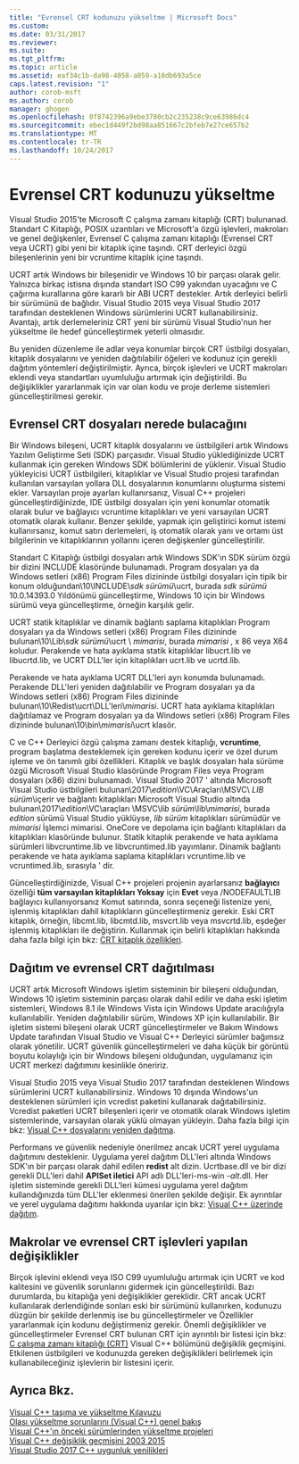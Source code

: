 ```yaml
---
title: "Evrensel CRT kodunuzu yükseltme | Microsoft Docs"
ms.custom: 
ms.date: 03/31/2017
ms.reviewer: 
ms.suite: 
ms.tgt_pltfrm: 
ms.topic: article
ms.assetid: eaf34c1b-da98-4058-a059-a10db693a5ce
caps.latest.revision: "1"
author: corob-msft
ms.author: corob
manager: ghogen
ms.openlocfilehash: 0f8742396a9ebe3780cb2c235238c9ce63986dc4
ms.sourcegitcommit: ebec1d449f2bd98aa851667c2bfeb7e27ce657b2
ms.translationtype: MT
ms.contentlocale: tr-TR
ms.lasthandoff: 10/24/2017
---
```

# <a name="upgrade-your-code-to-the-universal-crt"></a>Evrensel CRT kodunuzu yükseltme

Visual Studio 2015'te Microsoft C çalışma zamanı kitaplığı (CRT) bulunanad. Standart C Kitaplığı, POSIX uzantıları ve Microsoft'a özgü işlevleri, makroları ve genel değişkenler, Evrensel C çalışma zamanı kitaplığı (Evrensel CRT veya UCRT) gibi yeni bir kitaplık içine taşındı. CRT derleyici özgü bileşenlerinin yeni bir vcruntime kitaplık içine taşındı.  
  
UCRT artık Windows bir bileşenidir ve Windows 10 bir parçası olarak gelir. Yalnızca birkaç istisna dışında standart ISO C99 yakından uyacağını ve C çağırma kurallarına göre kararlı bir ABI UCRT destekler. Artık derleyici belirli bir sürümünü de bağlıdır. Visual Studio 2015 veya Visual Studio 2017 tarafından desteklenen Windows sürümlerini UCRT kullanabilirsiniz. Avantajı, artık derlemeleriniz CRT yeni bir sürümü Visual Studio'nun her yükseltme ile hedef güncelleştirmek yeterli olmasıdır.  
  
Bu yeniden düzenleme ile adlar veya konumlar birçok CRT üstbilgi dosyaları, kitaplık dosyalarını ve yeniden dağıtılabilir öğeleri ve kodunuz için gerekli dağıtım yöntemleri değiştirilmiştir. Ayrıca, birçok işlevleri ve UCRT makroları eklendi veya standartları uyumluluğu artırmak için değiştirildi. Bu değişiklikler yararlanmak için var olan kodu ve proje derleme sistemleri güncelleştirilmesi gerekir.  
  
## <a name="where-to-find-the-universal-crt-files"></a>Evrensel CRT dosyaları nerede bulacağını

Bir Windows bileşeni, UCRT kitaplık dosyalarını ve üstbilgileri artık Windows Yazılım Geliştirme Seti (SDK) parçasıdır. Visual Studio yüklediğinizde UCRT kullanmak için gereken Windows SDK bölümlerini de yüklenir. Visual Studio yükleyicisi UCRT üstbilgileri, kitaplıklar ve Visual Studio projesi tarafından kullanılan varsayılan yollara DLL dosyalarının konumlarını oluşturma sistemi ekler. Varsayılan proje ayarları kullanırsanız, Visual C++ projeleri güncelleştirdiğinizde, IDE üstbilgi dosyaları için yeni konumlar otomatik olarak bulur ve bağlayıcı vcruntime kitaplıkları ve yeni varsayılan UCRT otomatik olarak kullanır. Benzer şekilde, yapmak için geliştirici komut istemi kullanırsanız, komut satırı derlemeleri, iş otomatik olarak yanı ve ortamı üst bilgilerinin ve kitaplıklarının yollarını içeren değişkenler güncelleştirilir.  
  
Standart C Kitaplığı üstbilgi dosyaları artık Windows SDK'ın SDK sürüm özgü bir dizini INCLUDE klasöründe bulunamadı. Program dosyaları ya da Windows setleri (x86) Program Files dizininde üstbilgi dosyaları için tipik bir konum olduğundan\\10\\INCLUDE\\_sdk sürümü_\\ucrt, burada _sdk sürümü_ 10.0.14393.0 Yıldönümü güncelleştirme, Windows 10 için bir Windows sürümü veya güncelleştirme, örneğin karşılık gelir.   
  
UCRT statik kitaplıklar ve dinamik bağlantı saplama kitaplıkları Program dosyaları ya da Windows setleri (x86) Program Files dizininde bulunan\\10\\Lib\\_sdk sürümü_\\ucrt \\ _mimarisi_, burada _mimarisi_ , x 86 veya X64 koludur. Perakende ve hata ayıklama statik kitaplıklar libucrt.lib ve libucrtd.lib, ve UCRT DLL'ler için kitaplıkları ucrt.lib ve ucrtd.lib.  
  
Perakende ve hata ayıklama UCRT DLL'leri ayrı konumda bulunamadı. Perakende DLL'leri yeniden dağıtılabilir ve Program dosyaları ya da Windows setleri (x86) Program Files dizininde bulunan\\10\\Redist\\ucrt\\DLL'leri\\_mimarisi_\. UCRT hata ayıklama kitaplıkları dağıtılamaz ve Program dosyaları ya da Windows setleri (x86) Program Files dizininde bulunan\\10\\bin\\_mimarisi_\\ucrt klasör.   

C ve C++ Derleyici özgü çalışma zamanı destek kitaplığı, **vcruntime**, program başlatma desteklemek için gereken kodunu içerir ve özel durum işleme ve ön tanımlı gibi özellikleri. Kitaplık ve başlık dosyaları hala sürüme özgü Microsoft Visual Studio klasöründe Program Files veya Program dosyaları (x86) dizini bulunamadı. Visual Studio 2017 ' altında Microsoft Visual Studio üstbilgileri bulunan\\2017\\_edition_\\VC\\Araçları\\MSVC\\  _LIB sürüm_\\içerir ve bağlantı kitaplıkları Microsoft Visual Studio altında bulunan\\2017\\_edition_\\VC\\araçları \\MSVC\\_lib sürüm_\\lib\\_mimarisi_, burada _edition_ sürümü Visual Studio yüklüyse, _lib sürüm_ kitaplıkları sürümüdür ve _mimarisi_ İşlemci mimarisi. OneCore ve depolama için bağlantı kitaplıkları da kitaplıkları klasöründe bulunur. Statik kitaplık perakende ve hata ayıklama sürümleri libvcruntime.lib ve libvcruntimed.lib yayımlanır. Dinamik bağlantı perakende ve hata ayıklama saplama kitaplıkları vcruntime.lib ve vcruntimed.lib, sırasıyla ' dir.  
  
Güncelleştirdiğinizde, Visual C++ projeleri projenin ayarlarsanız **bağlayıcı** özelliği **tüm varsayılan kitaplıkları Yoksay** için **Evet** veya /NODEFAULTLIB bağlayıcı kullanıyorsanız Komut satırında, sonra seçeneği listenize yeni, işlenmiş kitaplıkları dahil kitaplıkların güncelleştirmeniz gerekir. Eski CRT kitaplık, örneğin, libcmt.lib, libcmtd.lib, msvcrt.lib veya msvcrtd.lib, eşdeğer işlenmiş kitaplıkları ile değiştirin. Kullanmak için belirli kitaplıkları hakkında daha fazla bilgi için bkz: [CRT kitaplık özellikleri](../c-runtime-library/crt-library-features.md).  
  
## <a name="deployment-and-redistribution-of-the-universal-crt"></a>Dağıtım ve evrensel CRT dağıtılması
  
UCRT artık Microsoft Windows işletim sisteminin bir bileşeni olduğundan, Windows 10 işletim sisteminin parçası olarak dahil edilir ve daha eski işletim sistemleri, Windows 8.1 ile Windows Vista için Windows Update aracılığıyla kullanılabilir. Yeniden dağıtılabilir sürüm, Windows XP için kullanılabilir. Bir işletim sistemi bileşeni olarak UCRT güncelleştirmeler ve Bakım Windows Update tarafından Visual Studio ve Visual C++ Derleyici sürümler bağımsız olarak yönetilir. UCRT güvenlik güncelleştirmeleri ve daha küçük bir görüntü boyutu kolaylığı için bir Windows bileşeni olduğundan, uygulamanız için UCRT merkezi dağıtımını kesinlikle öneririz.  
  
Visual Studio 2015 veya Visual Studio 2017 tarafından desteklenen Windows sürümlerini UCRT kullanabilirsiniz. Windows 10 dışında Windows'un desteklenen sürümleri için vcredist paketini kullanarak dağıtabilirsiniz. Vcredist paketleri UCRT bileşenleri içerir ve otomatik olarak Windows işletim sistemlerinde, varsayılan olarak yüklü olmayan yükleyin. Daha fazla bilgi için bkz: [Visual C++ dosyalarını yeniden dağıtma](../ide/redistributing-visual-cpp-files.md).  
  
Performans ve güvenlik nedeniyle önerilmez ancak UCRT yerel uygulama dağıtımını desteklenir. Uygulama yerel dağıtım DLL'leri altında Windows SDK'ın bir parçası olarak dahil edilen **redist** alt dizin. Ucrtbase.dll ve bir dizi gerekli DLL'leri dahil **APISet iletici** API adlı DLL'leri-ms-win -_alt_.dll. Her işletim sisteminde gerekli DLL'leri kümesi uygulama yerel dağıtım kullandığınızda tüm DLL'ler eklenmesi önerilen şekilde değişir. Ek ayrıntılar ve yerel uygulama dağıtımı hakkında uyarılar için bkz: [Visual C++ üzerinde dağıtım](../ide/deployment-in-visual-cpp.md).  
  
## <a name="changes-to-the-universal-crt-functions-and-macros"></a>Makrolar ve evrensel CRT işlevleri yapılan değişiklikler  

Birçok işlevini eklendi veya ISO C99 uyumluluğu artırmak için UCRT ve kod kalitesini ve güvenlik sorunlarını gidermek için güncelleştirildi. Bazı durumlarda, bu kitaplığa yeni değişiklikler gereklidir. CRT ancak UCRT kullanılarak derlendiğinde sonları eski bir sürümünü kullanırken, kodunuzu düzgün bir şekilde derlenmiş ise bu güncelleştirmeler ve Özellikler yararlanmak için kodunu değiştirmeniz gerekir. Önemli değişiklikler ve güncelleştirmeler Evrensel CRT bulunan CRT için ayrıntılı bir listesi için bkz: [C çalışma zamanı kitaplığı (CRT)](visual-cpp-change-history-2003-2015.md#BK_CRT) Visual C++ bölümünü değişiklik geçmişini. Etkilenen üstbilgileri ve kodunuzda gereken değişiklikleri belirlemek için kullanabileceğiniz işlevlerin bir listesini içerir.  
  
## <a name="see-also"></a>Ayrıca Bkz.  

[Visual C++ taşıma ve yükseltme Kılavuzu](visual-cpp-porting-and-upgrading-guide.md)  
[Olası yükseltme sorunlarını (Visual C++) genel bakış](overview-of-potential-upgrade-issues-visual-cpp.md)  
[Visual C++'ın önceki sürümlerinden yükseltme projeleri](upgrading-projects-from-earlier-versions-of-visual-cpp.md)  
[Visual C++ değişiklik geçmişini 2003 2015](visual-cpp-change-history-2003-2015.md)  
[Visual Studio 2017 C++ uygunluk yenilikleri](../cpp-conformance-improvements-2017.md)  
